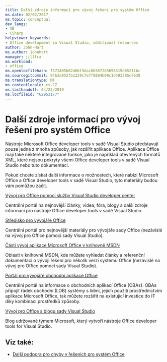 ```yaml
---
title: Další zdroje informací pro vývoj řešení pro systém Office
ms.date: 02/02/2017
ms.topic: conceptual
dev_langs:
- VB
- CSharp
helpviewer_keywords:
- Office development in Visual Studio, additional resources
author: John-Hart
ms.author: johnhart
manager: jillfra
ms.workload:
- office
ms.openlocfilehash: f572405b6246619dac8b567283696319d65211bc
ms.sourcegitcommit: 94b3a052fb1229c7e7f8804b09c1d403385c7630
ms.translationtype: MT
ms.contentlocale: cs-CZ
ms.lasthandoff: 04/23/2019
ms.locfileid: "62953177"
---
```

# <a name="additional-resources-to-develop-office-solutions"></a>Další zdroje informací pro vývoj řešení pro systém Office
  Nástroje Microsoft Office developer tools v sadě Visual Studio představují pouze jedna z mnoha způsoby, jak rozšířit aplikace Office. Aplikace Office mají také některé integrované funkce, jako je například otevřených formátů XML, které nejsou pokryty všemi Office developer tools v sadě Visual Studio nebo tuto dokumentaci.

 Pokud chcete získat další informace o možnostech, které nabízí Microsoft Office a Office developer tools v sadě Visual Studio, tyto materiály budou vám pomůžou začít.

[Vývoj pro Office pomocí služby Visual Studio developer center](http://go.microsoft.com/fwlink/?LinkId=149752)

Centrální portál na nejnovější články, videa, fóra, blogy a další zdroje informací pro nástroje Office developer tools v sadě Visual Studio.

[Středisko pro vývojáře Office](http://go.microsoft.com/fwlink/?LinkId=83467)

Centrální portál pro nejnovější materiály pro vývojáře sady Office (nezávislé na vývoj pro Office pomocí sady Visual Studio).

[Části vývoj aplikace Microsoft Office v knihovně MSDN](http://go.microsoft.com/fwlink/?LinkId=149870)

Oblasti v knihovně MSDN, kde můžete vyhledat články a referenční dokumentaci o vývoji řešení pro několik verzí systému Office (nezávislé na vývoj pro Office pomocí sady Visual Studio).

[Portál pro vývojáře obchodní aplikace Office](http://go.microsoft.com/fwlink/?LinkId=99125)

Centrální portál na informace o obchodních aplikací Office (OBAs). OBAs připojit řádek obchodní (LOB) systémy s lidmi, jejich použití prostřednictvím aplikace Microsoft Office, tak můžete rozšířit na existující investice do IT díky kombinaci prostředků způsoby.

[Vývoj pro Office s blogu sady Visual Studio](http://go.microsoft.com/fwlink/?LinkId=149748)

Blog udržované týmem Microsoft, který vytvoří nástroje Office developer tools for Visual Studio.

## <a name="see-also"></a>Viz také:
- [Další podpora pro chyby v řešeních pro systém Office](../vsto/additional-support-for-errors-in-office-solutions.md)
